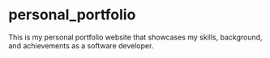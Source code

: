 # personal_portfolio
This is my personal portfolio website that showcases my skills, background, and achievements as a software developer.
